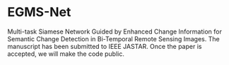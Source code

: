 # EGMS-Net
Multi-task Siamese Network Guided by Enhanced Change Information for Semantic Change Detection in Bi-Temporal Remote Sensing Images.
The manuscript has been submitted to IEEE JASTAR. Once the paper is accepted, we will make the code public.

